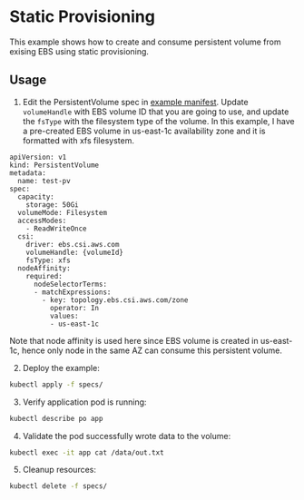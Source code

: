 # Static Provisioning 
This example shows how to create and consume persistent volume from exising EBS using static provisioning.

## Usage
1. Edit the PersistentVolume spec in [example manifest](./specs/example.yaml). Update `volumeHandle` with EBS volume ID that you are going to use, and update the `fsType` with the filesystem type of the volume. In this example, I have a pre-created EBS  volume in us-east-1c availability zone and it is formatted with xfs filesystem.

```
apiVersion: v1
kind: PersistentVolume
metadata:
  name: test-pv
spec:
  capacity:
    storage: 50Gi
  volumeMode: Filesystem
  accessModes:
    - ReadWriteOnce
  csi:
    driver: ebs.csi.aws.com
    volumeHandle: {volumeId} 
    fsType: xfs
  nodeAffinity:
    required:
      nodeSelectorTerms:
      - matchExpressions:
        - key: topology.ebs.csi.aws.com/zone
          operator: In
          values:
          - us-east-1c 
```
Note that node affinity is used here since EBS volume is created in us-east-1c, hence only node in the same AZ can consume this persistent volume.

2. Deploy the example:
```sh
kubectl apply -f specs/
```

3. Verify application pod is running:
```sh
kubectl describe po app
```

4. Validate the pod successfully wrote data to the volume:
```sh
kubectl exec -it app cat /data/out.txt
```

5. Cleanup resources:
```sh
kubectl delete -f specs/
```
